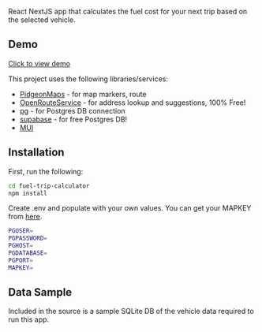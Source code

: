 React NextJS app that calculates the fuel cost for your next trip based on the selected vehicle.

## Demo

[Click to view demo](https://fuel-trip-calculator.vercel.app/)

This project uses the following libraries/services:

- [PidgeonMaps](https://github.com/mariusandra/pigeon-maps) - for map markers, route
- [OpenRouteService](https://openrouteservice.org/) - for address lookup and suggestions, 100% Free!
- [pg](https://node-postgres.com/) - for Postgres DB connection
- [supabase](https://supabase.com/) - for free Postgres DB!
- [MUI](https://mui.com/)

## Installation

First, run the following:

```bash
cd fuel-trip-calculator
npm install
```

Create .env and populate with your own values. You can get your MAPKEY from [here](https://openrouteservice.org/dev/#/signup).

```bash
PGUSER=
PGPASSWORD=
PGHOST=
PGDATABASE=
PGPORT=
MAPKEY=
```

## Data Sample

Included in the source is a sample SQLite DB of the vehicle data required to run this app.
